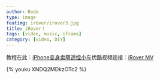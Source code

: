 ```yaml
---
author: Bode
type: image
featimg: irover/irover3.jpg
title: iRover！
tags: [video, music, iframe]
category: [video, DIY]
---
```

教程在此：<a title="" href="http://www.bodesmile.com/1/post/2012/12/iphone.html">iPhone变身卖萌遥控小车</a>优酷视频连接：<a href="http://www.bodesmile.com/1/post/2012/09/irover.html">iRover MV</a>

{% youku XNDQ2MDkzOTc2 %}
